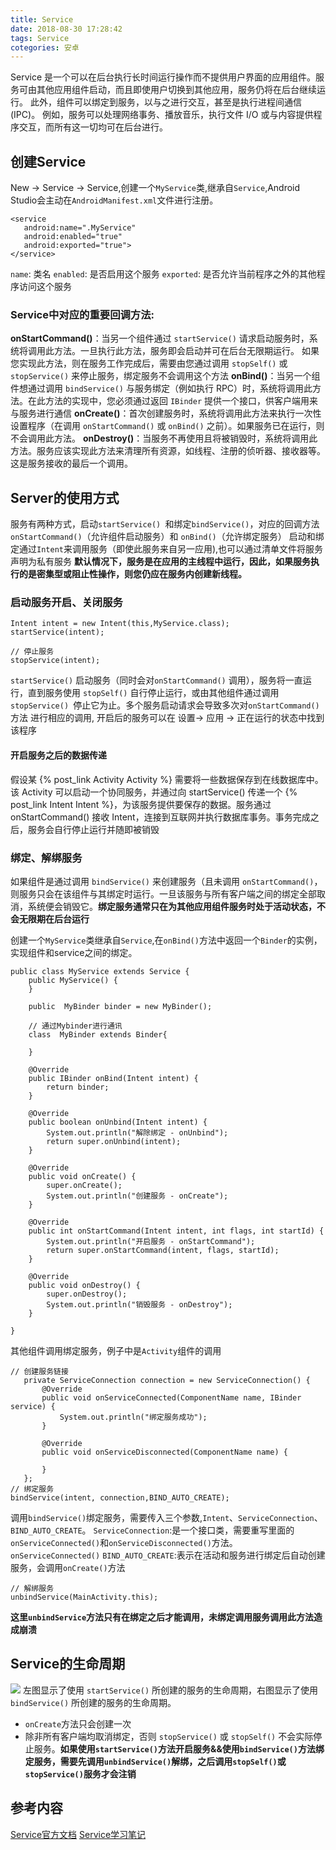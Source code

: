 ```yaml
---
title: Service
date: 2018-08-30 17:28:42
tags: Service
cotegories: 安卓
---
```


Service 是一个可以在后台执行长时间运行操作而不提供用户界面的应用组件。服务可由其他应用组件启动，而且即使用户切换到其他应用，服务仍将在后台继续运行。 此外，组件可以绑定到服务，以与之进行交互，甚至是执行进程间通信 (IPC)。 例如，服务可以处理网络事务、播放音乐，执行文件 I/O 或与内容提供程序交互，而所有这一切均可在后台进行。

## 创建Service
New -> Service -> Service,创建一个`MyService`类,继承自`Service`,Android Studio会主动在`AndroidManifest.xml`文件进行注册。

```
<service
   android:name=".MyService"
   android:enabled="true"
   android:exported="true">
</service>
```
`name`: 类名
`enabled`: 是否启用这个服务
`exported`: 是否允许当前程序之外的其他程序访问这个服务
<!--more-->
### Service中对应的重要回调方法:
**onStartCommand()**：当另一个组件通过 `startService()` 请求启动服务时，系统将调用此方法。一旦执行此方法，服务即会启动并可在后台无限期运行。 如果您实现此方法，则在服务工作完成后，需要由您通过调用 `stopSelf()` 或 `stopService()` 来停止服务，绑定服务不会调用这个方法
**onBind()**：当另一个组件想通过调用 `bindService()` 与服务绑定（例如执行 RPC）时，系统将调用此方法。在此方法的实现中，您必须通过返回 `IBinder` 提供一个接口，供客户端用来与服务进行通信
**onCreate()**：首次创建服务时，系统将调用此方法来执行一次性设置程序（在调用 `onStartCommand()` 或 `onBind()` 之前）。如果服务已在运行，则不会调用此方法。
**onDestroy()**：当服务不再使用且将被销毁时，系统将调用此方法。服务应该实现此方法来清理所有资源，如线程、注册的侦听器、接收器等。 这是服务接收的最后一个调用。

## Server的使用方式
服务有两种方式，启动`startService() `和绑定`bindService()`，对应的回调方法`onStartCommand()`（允许组件启动服务）和 `onBind()`（允许绑定服务）
启动和绑定通过`Intent`来调用服务（即使此服务来自另一应用),也可以通过清单文件将服务声明为私有服务
**默认情况下，服务是在应用的主线程中运行，因此，如果服务执行的是密集型或阻止性操作，则您仍应在服务内创建新线程。**
### 启动服务开启、关闭服务
```
Intent intent = new Intent(this,MyService.class);
startService(intent);

// 停止服务
stopService(intent);
```
`startService()` 启动服务（同时会对`onStartCommand()` 调用），服务将一直运行，直到服务使用 `stopSelf()` 自行停止运行，或由其他组件通过调用`stopService() `停止它为止。多个服务启动请求会导致多次对`onStartCommand()`方法 进行相应的调用,
开启后的服务可以在 设置-> 应用 -> 正在运行的状态中找到该程序


#### 开启服务之后的数据传递
假设某 {% post_link Activity Activity %} 需要将一些数据保存到在线数据库中。该 Activity 可以启动一个协同服务，并通过向 startService() 传递一个 {% post_link Intent Intent %}，为该服务提供要保存的数据。服务通过 onStartCommand() 接收 Intent，连接到互联网并执行数据库事务。事务完成之后，服务会自行停止运行并随即被销毁

### 绑定、解绑服务
如果组件是通过调用 `bindService()` 来创建服务（且未调用 `onStartCommand()`，则服务只会在该组件与其绑定时运行。一旦该服务与所有客户端之间的绑定全部取消，系统便会销毁它。**绑定服务通常只在为其他应用组件服务时处于活动状态，不会无限期在后台运行**

创建一个`MyService`类继承自`Service`,在`onBind()`方法中返回一个`Binder`的实例，实现组件和service之间的绑定。

```
public class MyService extends Service {
    public MyService() {
    }

    public  MyBinder binder = new MyBinder();

    // 通过Mybinder进行通讯
    class  MyBinder extends Binder{
       
    }

    @Override
    public IBinder onBind(Intent intent) {
        return binder;
    }

    @Override
    public boolean onUnbind(Intent intent) {
        System.out.println("解除绑定 - onUnbind");
        return super.onUnbind(intent);
    }

    @Override
    public void onCreate() {
        super.onCreate();
        System.out.println("创建服务 - onCreate");
    }

    @Override
    public int onStartCommand(Intent intent, int flags, int startId) {
        System.out.println("开启服务 - onStartCommand");
        return super.onStartCommand(intent, flags, startId);
    }

    @Override
    public void onDestroy() {
        super.onDestroy();
        System.out.println("销毁服务 - onDestroy");
    }
    
}
```

其他组件调用绑定服务，例子中是`Activity`组件的调用

```
// 创建服务链接
   private ServiceConnection connection = new ServiceConnection() {
       @Override
       public void onServiceConnected(ComponentName name, IBinder service) {
           System.out.println("绑定服务成功");
       }

       @Override
       public void onServiceDisconnected(ComponentName name) {

       }
   };
// 绑定服务
bindService(intent, connection,BIND_AUTO_CREATE);
```

调用`bindService()`绑定服务，需要传入三个参数,`Intent`、`ServiceConnection`、`BIND_AUTO_CREATE`。
`ServiceConnection`:是一个接口类，需要重写里面的`onServiceConnected()`和`onServiceDisconnected()`方法。`onServiceConnected()`
`BIND_AUTO_CREATE`:表示在活动和服务进行绑定后自动创建服务，会调用`onCreate()`方法

```
// 解绑服务
unbindService(MainActivity.this);
```

**这里`unbindService`方法只有在绑定之后才能调用，未绑定调用服务调用此方法造成崩溃**

## Service的生命周期
![](https://developer.android.com/images/service_lifecycle.png?hl=zh-cn)
左图显示了使用 `startService()` 所创建的服务的生命周期，右图显示了使用` bindService()` 所创建的服务的生命周期。

* `onCreate`方法只会创建一次
* 除非所有客户端均取消绑定，否则 `stopService()` 或 `stopSelf()` 不会实际停止服务。**如果使用`startService()`方法开启服务&&使用`bindService()`方法绑定服务，需要先调用`unbindService()`解绑，之后调用`stopSelf()`或`stopService()`服务才会注销**

## 参考内容
[Service官方文档](https://developer.android.com/guide/components/services?hl=zh-cn)
[Service学习笔记](https://www.jianshu.com/p/e3b7954b9c00)



